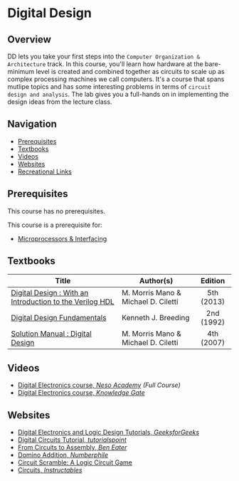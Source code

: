 # Digital Design

## Overview

DD lets you take your first steps into the `Computer Organization & Architecture` track. In this course, you'll learn how hardware at the bare-minimum level is created and combined together as circuits to scale up as complex processing machines we call computers. It's a course that spans mutlipe topics and has some interesting problems in terms of `circuit design and analysis`. The lab gives you  a full-hands on in implementing the design ideas from the lecture class.

## Navigation

*   [Prerequisites](#prerequisites)
*   [Textbooks](#textbooks)
*   [Videos](#videos)
*   [Websites](#websites)
*   [Recreational Links](#recreational-links)

## Prerequisites

This course has no prerequisites.

This course is a prerequisite for:

*	[Microprocessors & Interfacing](../CSF241)

## Textbooks

| Title | Author(s) | Edition |
| -------------|-------------|:-----:|
| [Digital Design : With an Introduction to the Verilog HDL](https://drive.google.com/file/d/1DU2IqPak8OQXcGVe_Rok_zAkXQaQtnLh/view?usp=sharing) | M. Morris Mano & Michael D. Ciletti | 5th (2013) |
| [Digital Design Fundamentals](https://drive.google.com/file/d/1vE8UbJrPBTZSYmpHfcmOAT183PF965Ex/view?usp=sharing) | Kenneth J. Breeding | 2nd (1992) |
| [Solution Manual : Digital Design](https://drive.google.com/file/d/1tIFa6HXd8mNUydK5cjO8BJk_WdnQMfMq/view?usp=sharing)| M. Morris Mano & Michael D. Ciletti | 4th (2007) |

## Videos

*	[Digital Electronics course, *Neso Academy*](https://www.youtube.com/watch?v=M0mx8S05v60&list=PLBlnK6fEyqRjMH3mWf6kwqiTbT798eAOm) *(Full Course)*
*	[Digital Electronics course, *Knowledge Gate*](https://www.youtube.com/playlist?list=PLmXKhU9FNesSfX1PVt4VGm-wbIKfemUWK)

## Websites

*	[Digital Electronics and Logic Design Tutorials, *GeeksforGeeks*](https://www.geeksforgeeks.org/digital-electronics-logic-design-tutorials/)
*	[Digital Circuits Tutorial, *tutorialspoint*](https://www.tutorialspoint.com/digital_circuits/)
*	[From Circuits to Assembly, *Ben Eater*](https://www.youtube.com/channel/UCS0N5baNlQWJCUrhCEo8WlA)
*	[Domino Addition, *Numberphile*](https://www.youtube.com/watch?v=lNuPy-r1GuQ)
*	[Circuit Scramble: A Logic Circuit Game](https://play.google.com/store/apps/details?id=com.Suborbital.CircuitScramble)
*	[Circuits, *Instructables*](https://www.instructables.com/circuits/)
